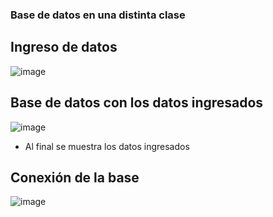 ### Base de datos en una distinta clase

## Ingreso de datos

![image](https://github.com/A2lejo/Base_datos_class/assets/133398181/d970c4a0-db8c-4c9d-947b-5cbc1821cb84)


## Base de datos con los datos ingresados

![image](https://github.com/A2lejo/Base_datos_class/assets/133398181/8be10d28-a1e7-417b-81d2-64d681e9f24c)

- Al final se muestra los datos ingresados

## Conexión de la base

![image](https://github.com/A2lejo/Base_datos_class/assets/133398181/80ee052f-c5dd-485f-a412-7ce5680da1b2)


